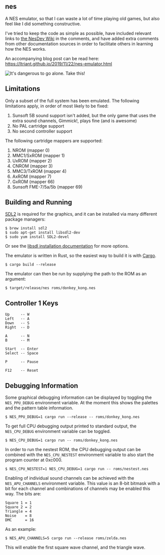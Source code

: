 ## nes

A NES emulator, so that I can waste a lot of time playing old games, but also feel like I did something constructive.

I've tried to keep the code as simple as possible, have included relevant links to [the NesDev Wiki](https://wiki.nesdev.com/w/index.php/Nesdev_Wiki) in the comments, and have added extra comments from other documentation sources in order to facilitate others in learning how the NES works.

An accompanying blog post can be read here: https://ltriant.github.io/2019/11/22/nes-emulator.html

![It's dangerous to go alone. Take this!](zelda.gif)

## Limitations

Only a subset of the full system has been emulated. The following limitations apply, in order of most likely to be fixed:

1. Sunsoft 5B sound support isn't added, but the only game that uses the extra sound channels, Gimmick!, plays fine (and is awesome)
2. No PAL cartridge support
3. No second controller support

The following cartridge mappers are supported:

1. NROM (mapper 0)
2. MMC1/SxROM (mapper 1)
3. UxROM (mapper 2)
4. CNROM (mapper 3)
5. MMC3/TxROM (mapper 4)
6. AxROM (mapper 7)
7. GxROM (mapper 66)
8. Sunsoft FME-7/5a/5b (mapper 69)

## Building and Running

[SDL2](https://www.libsdl.org/) is required for the graphics, and it can be installed via many different package managers:

```
$ brew install sdl2
$ sudo apt-get install libsdl2-dev
$ sudo yum install SDL2-devel
```

Or see the [libsdl installation documentation](https://wiki.libsdl.org/Installation) for more options.

The emulator is written in Rust, so the easiest way to build it is with [Cargo](https://doc.rust-lang.org/cargo/).

```
$ cargo build --release
```

The emulator can then be run by supplying the path to the ROM as an argument:

```
$ target/release/nes roms/donkey_kong.nes
```

## Controller 1 Keys

```
Up     -- W
Left   -- A
Down   -- S
Right  -- D

A      -- N
B      -- M

Start  -- Enter
Select -- Space

P      -- Pause

F12    -- Reset
```

## Debugging Information

Some graphical debugging information can be displayed by toggling the `NES_PPU_DEBUG` environment variable. At the moment this shows the palettes and the pattern table information.

```
$ NES_PPU_DEBUG=1 cargo run --release -- roms/donkey_kong.nes
```

To get full CPU debugging output printed to standard output, the `NES_CPU_DEBUG` environment variable can be toggled.

```
$ NES_CPU_DEBUG=1 cargo run -- roms/donkey_kong.nes
``` 

In order to run the nestest ROM, the CPU debugging output can be combined with the `NES_CPU_NESTEST` environment variable to also start the program counter at 0xc000.

```
$ NES_CPU_NESTEST=1 NES_CPU_DEBUG=1 cargo run -- roms/nestest.nes
``` 

Enabling of individual sound channels can be achieved with the `NES_APU_CHANNELS` environment variable. This value is an 8-bit bitmask with a bit for each channel and combinations of channels may be enabled this way. The bits are:

```
Square 1 = 1
Square 2 = 2
Triangle = 4
Noise    = 8
DMC      = 16
```

As an example:

```
$ NES_APU_CHANNELS=5 cargo run --release roms/zelda.nes
```

This will enable the first square wave channel, and the triangle wave.
